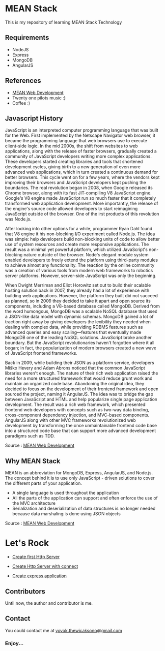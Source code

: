# MEAN Stack
This is my repository of learning MEAN Stack Technology

## Requirements
- NodeJS
- Express
- MongoDB
- AngularJS

## References
- [MEAN Web Development](https://github.com/yoyoktriwicaksono/mean/blob/master/References/MEAN%20Web%20Development.pdf)
- Twenty one pilots music :)
- Coffee :)

## Javascript History
JavaScript is an interpreted computer programming language that was built for the
Web. First implemented by the Netscape Navigator web browser, it became the
programming language that web browsers use to execute client-side logic. In the
mid 2000s, the shift from websites to web applications, along with the release of
faster browsers, gradually created a community of JavaScript developers writing
more complex applications. These developers started creating libraries and tools
that shortened development cycles, giving birth to a new generation of even more
advanced web applications, which in turn created a continuous demand for better
browsers. This cycle went on for a few years, where the vendors kept improving
their browsers and JavaScript developers kept pushing the boundaries. The real
revolution began in 2008, when Google released its Chrome browser, along with
its fast JIT-compiling V8 JavaScript engine. Google's V8 engine made JavaScript
run so much faster that it completely transformed web application development.
More importantly, the release of the engine's source code allowed developers to
start reimagining JavaScript outside of the browser. One of the irst products of this
revolution was Node.js.

After looking into other options for a while, programmer Ryan Dahl found that V8
engine it his non-blocking I/O experiment called Node.js. The idea was simple: help
developers build non-blocking units of code to allow better use of system resources
and create more responsive applications. The result was a minimal yet powerful
platform, which utilized JavaScript's non-blocking nature outside of the browser.
Node's elegant module system enabled developers to freely extend the platform
using third-party modules to achieve almost any functionality. The reaction by the
online community was a creation of various tools from modern web frameworks to
robotics server platforms. However, server-side JavaScript was only the beginning.

When Dwight Merriman and Eliot Horowitz set out to build their scalable hosting
solution back in 2007, they already had a lot of experience with building web
applications. However, the platform they built did not succeed as planned, so in 2009
they decided to take it apart and open source its components, including a V8-based
database called MongoDB. Derived from the word humongous, MongoDB was a
scalable NoSQL database that used a JSON-like data model with dynamic schemas.
MongoDB gained a lot of traction right away by giving developers the lexibility they
needed when dealing with complex data, while providing RDBMS features such as
advanced queries and easy scaling—features that eventually made MongoDB one of
the leading NoSQL solutions. JavaScript broke another boundary. But the JavaScript
revolutionaries haven't forgotten where it all began; in fact, the popularization of
modern browsers created a new wave of JavaScript frontend frameworks.

Back in 2009, while building their JSON as a platform service, developers Miško
Hevery and Adam Abrons noticed that the common JavaScript libraries weren't
enough. The nature of their rich web application raised the need for a more
structured framework that would reduce grunt work and maintain an organized
code base. Abandoning the original idea, they decided to focus on the development
of their frontend framework and open sourced the project, naming it AngularJS.
The idea was to bridge the gap between JavaScript and HTML and help popularize
single page application development. The result was a rich web framework,
which presented frontend web developers with concepts such as two-way data
binding, cross-component dependency injection, and MVC-based components.
AngularJS along with other MVC frameworks revolutionized web development by
transforming the once unmaintainable frontend code base into a structured code
base that can support more advanced development paradigms such as TDD.

Source : [MEAN Web Development](https://github.com/yoyoktriwicaksono/mean/blob/master/References/MEAN%20Web%20Development.pdf)

## Why MEAN Stack
MEAN is an abbreviation for MongoDB, Express, AngularJS, and Node.js. The
concept behind it is to use only JavaScript - driven solutions to cover the different
parts of your application.
* A single language is used throughout the application
* All the parts of the application can support and often enforce the use of the
MVC architecture
* Serialization and deserialization of data structures is no longer needed
because data marshaling is done using JSON objects

Source : [MEAN Web Development](https://github.com/yoyoktriwicaksono/mean/blob/master/References/MEAN%20Web%20Development.pdf)

# Let's Rock

* [Create first Http Server](https://github.com/yoyoktriwicaksono/mean/wiki/1.-Create-first-Http-Server)

* [Create Http Server with connect](https://github.com/yoyoktriwicaksono/mean/wiki/2.-Create-Http-Server-with-connect)

* [Create express application](https://github.com/yoyoktriwicaksono/mean/wiki/3.-Create-express-application)
 
## Contributors
Until now, the author and contributor is me.

## Contact
You could contact me at yoyok.thewicaksono@gmail.com

### Enjoy...
